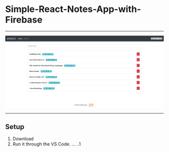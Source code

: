# Simple-React-Notes-App-with-Firebase
***
![](Images/note-app.png)
***
## Setup
1. Download
2. Run it through the VS Code.
... ..1
